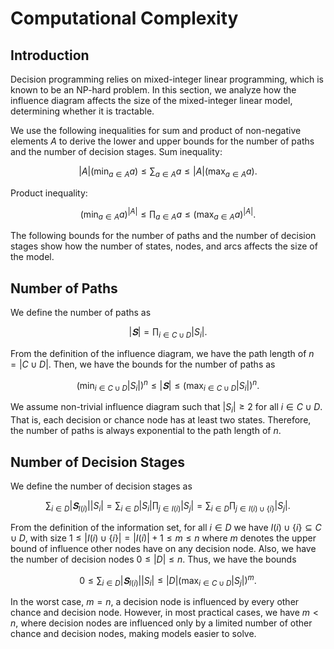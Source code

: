 # Computational Complexity
## Introduction
Decision programming relies on mixed-integer linear programming, which is known to be an NP-hard problem. In this section, we analyze how the influence diagram affects the size of the mixed-integer linear model, determining whether it is tractable.

We use the following inequalities for sum and product of non-negative elements $A$ to derive the lower and upper bounds for the number of paths and the number of decision stages. Sum inequality:

$$|A| \left(\min_{a∈A} a\right) ≤ ∑_{a∈A} a ≤ |A| \left(\max_{a∈A} a\right).$$

Product inequality:

$$\left(\min_{a∈A} a\right)^{|A|} ≤ ∏_{a∈A} a ≤ \left(\max_{a∈A} a\right)^{|A|}.$$

The following bounds for the number of paths and the number of decision stages show how the number of states, nodes, and arcs affects the size of the model.


## Number of Paths
We define the number of paths as

$$|𝐒|=∏_{i∈C∪D} |S_i|.$$

From the definition of the influence diagram, we have the path length of $n=|C∪D|.$ Then, we have the bounds for the number of paths as

$$\left(\min_{i∈C∪D} |S_i|\right)^n ≤ |𝐒| ≤ \left(\max_{i∈C∪D} |S_i|\right)^n.$$

We assume non-trivial influence diagram such that $|S_i|≥2$ for all $i∈C∪D$. That is, each decision or chance node has at least two states. Therefore, the number of paths is always exponential to the path length of $n.$


## Number of Decision Stages
We define the number of decision stages as

$$∑_{i∈D}|𝐒_{I(i)}| |S_i| = ∑_{i∈D} |S_i| ∏_{j∈I(i)}|S_j| = ∑_{i∈D} ∏_{j∈I(i)∪\{i\}}|S_j|.$$

From the definition of the information set, for all $i∈D$ we have $I(i)∪\{i\}⊆C∪D,$ with size $1≤|I(i)∪\{i\}|=|I(i)|+1≤m≤n$ where $m$ denotes the upper bound of influence other nodes have on any decision node. Also, we have the number of decision nodes $0≤|D|≤n.$ Thus, we have the bounds

$$0 ≤ ∑_{i∈D}|𝐒_{I(i)}| |S_i| ≤ |D| \left(\max_{i∈C∪D} |S_j|\right)^{m}.$$

In the worst case, $m=n$, a decision node is influenced by every other chance and decision node. However, in most practical cases, we have $m < n,$ where decision nodes are influenced only by a limited number of other chance and decision nodes, making models easier to solve.

